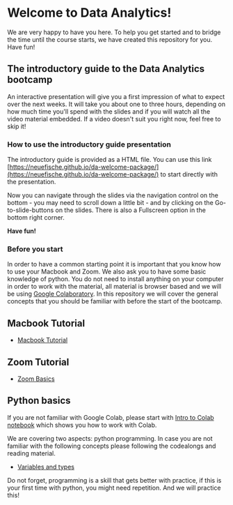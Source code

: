 # Welcome to Data Analytics!

We are very happy to have you here. To help you get started and to bridge the time until the course starts, we have created this repository for you. Have fun!

## The introductory guide to the Data Analytics bootcamp

An interactive presentation will give you a first impression of what to expect over the next weeks. It will take you about one to three hours, depending on how much time you'll spend with the slides and if you will watch all the video material embedded. If a video doesn't suit you right now, feel free to skip it!

### How to use the introductory guide presentation

The introductory guide is provided as a HTML file. You can use this link [https://neuefische.github.io/da-welcome-package/](https://neuefische.github.io/da-welcome-package/) to start directly with the presentation. 

Now you can navigate through the slides via the navigation control on the bottom - you may need to scroll down a little bit - and by clicking on the Go-to-slide-buttons on the slides. There is also a Fullscreen option in the bottom right corner.

__Have fun!__

### Before you start
In order to have a common starting point it is important that you know how to use your Macbook and Zoom. We also ask you to have some basic knowledge of python. You do not need to install anything on your computer in order to work with the material, all material is browser based and we will be using [Google Colaboratory](https://colab.research.google.com/).
In this repository we will cover the general concepts that you should be familiar with before the start of the bootcamp.

## Macbook Tutorial
- [Macbook Tutorial](https://www.youtube.com/watch?v=egK5BKEn87c)

## Zoom Tutorial
- [Zoom Basics](https://www.youtube.com/watch?v=x1CwZFiAyxY)

## Python basics

If you are not familiar with Google Colab, please start with [Intro to Colab notebook](Intro_to_Colab.ipynb) which shows you how to work with Colab.

We are covering two aspects: python programming. In case you are not familiar with the following concepts please following the codealongs and reading material.

- [Variables and types](programming/Python_Variables_Types.ipynb)

Do not forget, programming is a skill that gets better with practice, if this is your first time with python, you might need repetition. And we will practice this!
